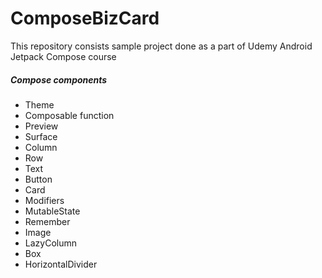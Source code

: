 # ComposeBizCard

This repository consists sample project done as a part of Udemy Android Jetpack Compose course

##### Compose components

- Theme
- Composable function
- Preview
- Surface
- Column
- Row
- Text
- Button
- Card
- Modifiers
- MutableState
- Remember
- Image
- LazyColumn
- Box
- HorizontalDivider